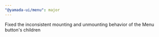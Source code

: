 ```yaml
---
"@yamada-ui/menu": major
---
```


Fixed the inconsistent mounting and unmounting behavior of the Menu button's children
